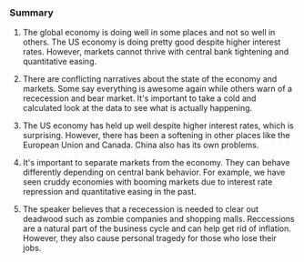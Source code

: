 ### Summary

1. The global economy is doing well in some places and not so well in
others. The US economy is doing pretty good despite higher interest
rates. However, markets cannot thrive with central bank tightening and
quantitative easing.

2. There are conflicting narratives about the state of the economy and
markets. Some say everything is awesome again while others warn of a
rececession and bear market. It's important to take a cold and calculated
look at the data to see what is actually happening.

3. The US economy has held up well despite higher interest rates, which is
surprising. However, there has been a softening in other places like the
European Union and Canada. China also has its own problems.

4. It's important to separate markets from the economy. They can behave
differently depending on central bank behavior. For example, we have seen
cruddy economies with booming markets due to interest rate repression and
quantitative easing in the past.

5. The speaker believes that a rececession is needed to clear out deadwood
such as zombie companies and shopping malls. Reccessions are a natural part
of the business cycle and can help get rid of inflation. However, they also
cause personal tragedy for those who lose their jobs.
